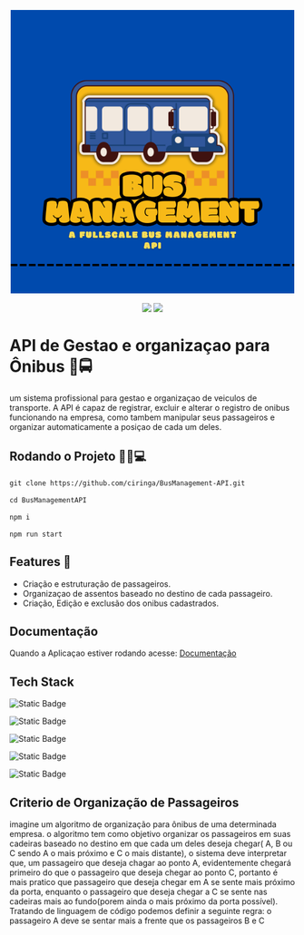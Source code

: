 <p align="center">
<img src="logo.png" >
</p>
<p align="center">

<img src = "https://img.shields.io/badge/NPM-10.5.2-gray?style=flat&labelColor=green">
<img src = "https://img.shields.io/badge/TypeScript-5.4.5-gray?style=flat&labelColor=blue" >

</p>


# API de Gestao e organizaçao para Ônibus 🚌🚍

um sistema profissional para gestao e organizaçao de veiculos de transporte. A API é capaz de registrar, excluir e alterar o registro de onibus funcionando na empresa, como tambem manipular seus passageiros e organizar automaticamente a posiçao de cada um deles.
 


## Rodando o Projeto 🏃‍♂️💻
```
git clone https://github.com/ciringa/BusManagement-API.git
```
```
cd BusManagementAPI
```
```
npm i
```
```
npm run start
```
## Features 🚀

- Criação e estruturação de passageiros.
- Organizaçao de assentos baseado no destino de cada passageiro.
- Criação, Edição e exclusão dos onibus cadastrados.
## Documentação

Quando a Aplicaçao estiver rodando acesse: [Documentação](http://[::1]:2333)



## Tech Stack

![Static Badge](https://img.shields.io/badge/Prisma-blue?style=for-the-badge&labelColor=gray)

![Static Badge](https://img.shields.io/badge/Swagger-green?style=for-the-badge&labelColor=gray)

![Static Badge](https://img.shields.io/badge/Typescript-blue?style=for-the-badge&labelColor=gray)


![Static Badge](https://img.shields.io/badge/Fastify-black?style=for-the-badge&labelColor=gray)

![Static Badge](https://img.shields.io/badge/Zod-orange?style=for-the-badge&labelColor=gray)


## Criterio de Organização de Passageiros 

imagine um algoritmo de organização para ônibus de uma determinada empresa. o algoritmo tem como objetivo organizar os passageiros em suas cadeiras baseado no destino em que cada um deles deseja chegar( A, B ou C sendo A o mais próximo e C o mais distante), o sistema deve interpretar que, um passageiro que deseja chagar ao ponto A, evidentemente chegará primeiro do que o passageiro que deseja chegar ao ponto C, portanto é mais pratico que passageiro que deseja chegar em A se sente mais próximo da porta, enquanto o passageiro que deseja chegar a C se sente nas cadeiras mais ao fundo(porem ainda o mais próximo da porta possível). Tratando de linguagem de código podemos definir a seguinte regra: o passageiro A deve se sentar mais a frente que os passageiros B e C

